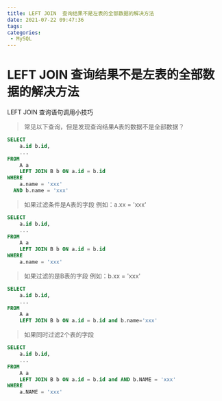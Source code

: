 ```yaml
---
title: LEFT JOIN  查询结果不是左表的全部数据的解决方法
date: 2021-07-22 09:47:36
tags:
categories:
 - MySQL
---
```


# LEFT JOIN  查询结果不是左表的全部数据的解决方法

LEFT JOIN 查询语句调用小技巧

> 常见以下查询，但是发现查询结果A表的数据不是全部数据？
```sql
SELECT
    a.id b.id,
	...
FROM
	A a
	LEFT JOIN B b ON a.id = b.id
WHERE
    a.name = 'xxx'
  AND b.name = 'xxx'
```

> 如果过滤条件是A表的字段  例如：a.xx = 'xxx'

```sql
SELECT
    a.id b.id,
	...
FROM
	A a
	LEFT JOIN B b ON a.id = b.id
WHERE
    a.name = 'xxx'
```

> 如果过滤的是B表的字段  例如：b.xx = 'xxx'

```sql
SELECT
    a.id b.id,
	...
FROM
	A a
	LEFT JOIN B b ON a.id = b.id and b.name='xxx'
```

> 如果同时过滤2个表的字段

```sql
SELECT
	a.id b.id,
	...
FROM
	A a
	LEFT JOIN B b ON a.id = b.id and AND b.NAME = 'xxx'
WHERE
	a.NAME = 'xxx' 
```

